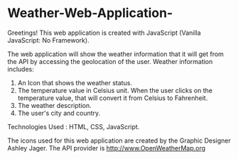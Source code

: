 # Weather-Web-Application-
Greetings!
This web application is created with JavaScript (Vanilla JavaScript: No Framework).

The web application will show the weather information that it will get from the API by accessing the geolocation of the user.
Weather information includes:
  1) An Icon that shows the weather status.
  2) The temperature value in Celsius unit. When the user clicks on the temperature value, that will convert it from Celsius to Fahrenheit. 
  3) The weather description.
  4) The user's city and country.

Technologies Used : HTML, CSS, JavaScript.

The icons used for this web application are created by the Graphic Designer Ashley Jager.
The API provider is http://www.OpenWeatherMap.org

